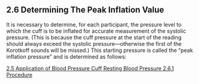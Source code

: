 ## 2.6 Determining The Peak Inflation Value

It is necessary to determine, for each participant, the pressure level to which the cuff is to be inflated for accurate measurement of the systolic pressure. (This is because the cuff pressure at the start of the reading should always exceed the systolic pressure—otherwise the first of the Korotkoff sounds will be missed.) This starting pressure is called the “peak inflation pressure” and is determined as follows:


<div class="center">
<div class="btn-group">
  <a href=":pages_path:/manuals/resting-blood-pressure/2-05-application-bp-cuff.md" class="btn btn-default">
    <span class="glyphicon glyphicon-chevron-left"></span>
    2.5 Application of Blood Pressure Cuff
  </a>

  <a href=":pages_path:/manuals/resting-blood-pressure" class="btn btn-default">
    <span class="glyphicon glyphicon-chevron-up"></span>
    Resting Blood Pressure
  </a>

  <a href=":pages_path:/manuals/resting-blood-pressure/2-06-01-procedure.md" class="btn btn-success">
    2.6.1 Procedure
    <span class="glyphicon glyphicon-chevron-right"></span>
  </a>
</div>
</div>
